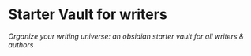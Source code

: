 # Starter Vault for writers

*Organize your writing universe: an obsidian starter vault for all writers & authors*
